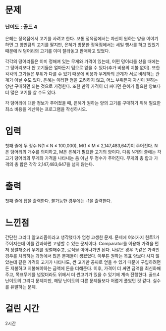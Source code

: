 # 문제

### 난이도 : 골드 4

은혜는 정육점에서 고기를 사려고 한다. 보통 정육점에서는 자신이 원하는 양을 이야기하면 그 양만큼의 고기를 팔지만, 은혜가 방문한 정육점에서는 세일 행사를 하고 있었기 때문에 N 덩어리의 고기를 이미 잘라놓고 판매하고 있었다.

각각의 덩어리들은 이미 정해져 있는 무게와 가격이 있는데, 어떤 덩어리를 샀을 때에는 그 덩어리보다 싼 고기들은 얼마든지 덤으로 얻을 수 있다(추가 비용의 지불 없이). 또한 각각의 고기들은 부위가 다를 수 있기 때문에 비용과 무게와의 관계가 서로 비례하는 관계가 아닐 수도 있다. 은혜는 이러한 점을 고려하지 않고, 어느 부위든지 자신이 원하는 양만 구매하면 되는 것으로 가정한다. 또한 만약 가격이 더 싸다면 은혜가 필요한 양보다 더 많은 고기를 살 수도 있다.

각 덩어리에 대한 정보가 주어졌을 때, 은혜가 원하는 양의 고기를 구매하기 위해 필요한 최소 비용을 계산하는 프로그램을 작성하시오.

# 입력

첫째 줄에 두 정수 N(1 ≤ N ≤ 100,000), M(1 ≤ M ≤ 2,147,483,647)이 주어진다. N은 덩어리의 개수를 의미하고, M은 은혜가 필요한 고기의 양이다. 다음 N개의 줄에는 각 고기 덩어리의 무게와 가격을 나타내는 음 아닌 두 정수가 주어진다. 무게의 총 합과 가격의 총 합은 각각 2,147,483,647을 넘지 않는다.

# 출력

첫째 줄에 답을 출력한다. 불가능한 경우에는 -1을 출력한다.

# 느낀점

간단한 그리디 알고리즘이라고 생각했다가 엄청 고생한 문제. 문제에 여러가지 힌트?가 주어지는데 이를 간과하면 고생할 수 있는 문제이다. Comparator를 이용해 가격을 먼저 정렬해준뒤 무게를 정렬해주고, 로직을 이어나가면 된다. 나같은 경우 똑같은 가격인 경우를 처리하는 과정에서 많은 문제들이 생겼었다. 아무튼 원하는 목표 양보다 사지 않았는데 같은 가격의 고기가 나타나도, 싼 고기만 공짜로 얻을 수 있기 때문에 구입하려면 돈 지불하고 지불해야하는 금액에 돈을 더해준다. 이후, 가격이 더 싸면 금액을 최신화해주고, 목표무게를 넘었더라도 위에서 더 싼고기가 있을 수 있기에 계속 진행한다. 골드4 난이도의 그리디 문제지만, 해당 난이도의 다른 문제들보다 어렵게 풀었던 것 같다. 실수를 유발하는 문제.

# 걸린 시간

2시간
